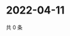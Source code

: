 # 2022-04-11

共 0 条

<!-- BEGIN WEIBO -->
<!-- 最后更新时间 Mon Apr 11 2022 10:37:38 GMT+0800 (China Standard Time) -->

<!-- END WEIBO -->
